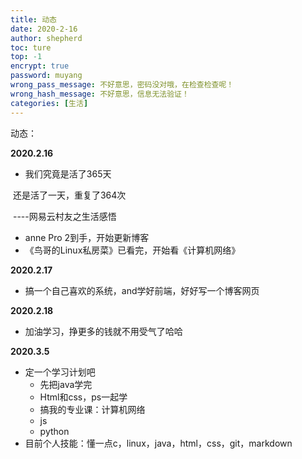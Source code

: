 ```yaml
---
title: 动态
date: 2020-2-16 
author: shepherd
toc: ture
top: -1
encrypt: true
password: muyang
wrong_pass_message: 不好意思，密码没对哦，在检查检查呢！
wrong_hash_message: 不好意思，信息无法验证！
categories: [生活]
---
```


动态：

<!-- more -->

**2020.2.16**

- 我们究竟是活了365天



​		还是活了一天，重复了364次

​																														----网易云村友之生活感悟

- anne Pro 2到手，开始更新博客
- 《鸟哥的Linux私房菜》已看完，开始看《计算机网络》

**2020.2.17**

- 搞一个自己喜欢的系统，and学好前端，好好写一个博客网页

**2020.2.18**

- 加油学习，挣更多的钱就不用受气了哈哈

**2020.3.5**

- 定一个学习计划吧
  - 先把java学完
  - Html和css，ps一起学
  - 搞我的专业课：计算机网络
  - js
  - python
- 目前个人技能：懂一点c，linux，java，html，css，git，markdown